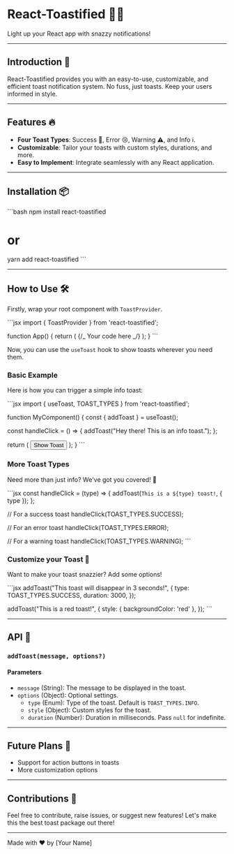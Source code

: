 # React-Toastified 🍞✨

Light up your React app with snazzy notifications!

---

## Introduction 🚀

React-Toastified provides you with an easy-to-use, customizable, and efficient toast notification system. No fuss, just toasts. Keep your users informed in style.

---

## Features 🔥

- **Four Toast Types**: Success 🎉, Error 😢, Warning ⚠️, and Info ℹ️.
- **Customizable**: Tailor your toasts with custom styles, durations, and more.
- **Easy to Implement**: Integrate seamlessly with any React application.

---

## Installation 📦

\```bash
npm install react-toastified

# or

yarn add react-toastified
\```

---

## How to Use 🛠️

Firstly, wrap your root component with `ToastProvider`.

\```jsx
import { ToastProvider } from 'react-toastified';

function App() {
return (
<ToastProvider>
{/_ Your code here _/}
</ToastProvider>
);
}
\```

Now, you can use the `useToast` hook to show toasts wherever you need them.

### Basic Example

Here is how you can trigger a simple info toast:

\```jsx
import { useToast, TOAST_TYPES } from 'react-toastified';

function MyComponent() {
const { addToast } = useToast();

const handleClick = () => {
addToast("Hey there! This is an info toast.");
};

return (
<button onClick={handleClick}>Show Toast</button>
);
}
\```

### More Toast Types

Need more than just info? We've got you covered! 🎨

\```jsx
const handleClick = (type) => {
  addToast(`This is a ${type} toast!`, { type });
};

// For a success toast
handleClick(TOAST_TYPES.SUCCESS);

// For an error toast
handleClick(TOAST_TYPES.ERROR);

// For a warning toast
handleClick(TOAST_TYPES.WARNING);
\```

### Customize your Toast 🎨

Want to make your toast snazzier? Add some options!

\```jsx
addToast("This toast will disappear in 3 seconds!", {
type: TOAST_TYPES.SUCCESS,
duration: 3000,
});

addToast("This is a red toast!", {
style: { backgroundColor: 'red' },
});
\```

---

## API 📖

### `addToast(message, options?)`

#### Parameters

- `message` (String): The message to be displayed in the toast.
- `options` (Object): Optional settings.
  - `type` (Enum): Type of the toast. Default is `TOAST_TYPES.INFO`.
  - `style` (Object): Custom styles for the toast.
  - `duration` (Number): Duration in milliseconds. Pass `null` for indefinite.

---

## Future Plans 🌈

- Support for action buttons in toasts
- More customization options

---

## Contributions 🤝

Feel free to contribute, raise issues, or suggest new features! Let's make this the best toast package out there!

---

Made with ❤️ by [Your Name]
